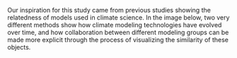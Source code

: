 
Our inspiration for this study came from previous studies showing the relatedness of models used in climate science. In the image below, two very different methods show how climate modeling technologies have evolved over time, and how collaboration between different modeling groups can be made more explicit through the process of visualizing the similarity of these objects. 